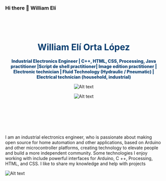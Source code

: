 ### Hi there 👋 William Elí
 
 <header class="w3-container w3-center" style="padding: 44px 16px;" id="home">
    <meta charset="utf-8">
 <h1 class="w3-jumbo">
      <b style="color: #083e70;">William Elí Orta López</b>
</h1>
 <p style="
    color: #083e70;
    font-weight: 800;
">Industrial Electronics Engineer | C++, HTML, CSS, Processing, Java  practitioner |Script de shell practitioner| Image edition practitioner |  Electronic technician | Fluid Technology (Hydraulic / Pneumatic) | Electrical technician (household, industrial)</p>

 
  ![Alt text](https://raw.githubusercontent.com/ramun9533/Pagina-de-Presentacion/main/Yo.jpg) 
 
  ![Alt text](https://raw.githubusercontent.com/ramun9533/Pagina-de-Presentacion/8fc9f7e550fd477a4fab49dccef50371c788cfd9/2.png.svg) 
  
  
 </header>
 


 
   <section>
 
  <p> I am an industrial electronics engineer, who is passionate about making open source for home automation and other
    applications, based on Arduino and other microcontroller platforms, creating technology to elevate people and build 
    a more independent community. Some technologies I enjoy working with include powerful interfaces for Arduino, C ++, 
    Processing, HTML, and CSS. I like to share my knowledge and help with projects
 </p>
    
   
    


</section>

 ![Alt text](https://github.com/ramun9533/Pagina-de-Presentacion/blob/main/5.png?raw=true)
 
 
 
 
